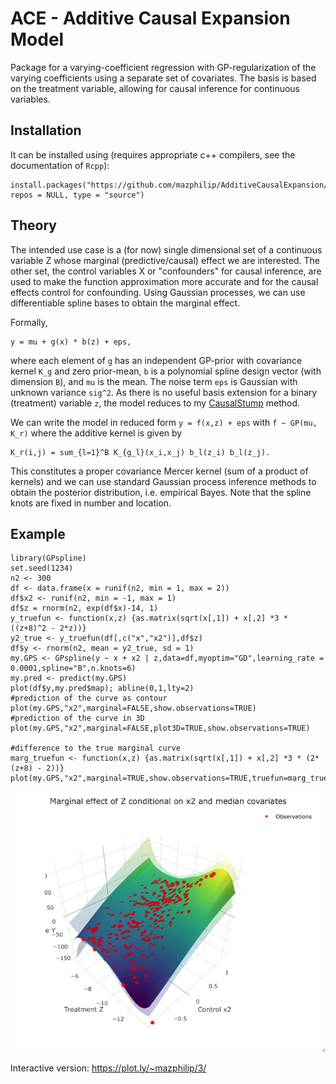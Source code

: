 # ACE - Additive Causal Expansion Model
Package for a varying-coefficient regression with GP-regularization of the varying coefficients using a separate set of covariates.
The basis is based on the treatment variable, allowing for causal inference for continuous variables.

## Installation
It can be installed using (requires appropriate c++ compilers, see the documentation of ```Rcpp```):
```
install.packages("https://github.com/mazphilip/AdditiveCausalExpansion/raw/master/builds/GPspline_0.2.0.tar.gz", repos = NULL, type = "source")
```

## Theory
The intended use case is a (for now) single dimensional set of a continuous variable Z whose marginal (predictive/causal) effect we are interested. The other set, the control variables X or "confounders" for causal inference, are used to make the function approximation more accurate and for the causal effects control for confounding. Using Gaussian processes, we can use differentiable spline bases to obtain the marginal effect. 

Formally,
```
y = mu + g(x) * b(z) + eps,
```
where each element of ```g``` has an independent GP-prior with covariance kernel ```K_g``` and zero prior-mean, ```b``` is a polynomial spline design vector (with dimension ```B```), and ```mu``` is the mean. The noise term ```eps``` is Gaussian with unknown variance ```sig^2```. As there is no useful basis extension for a binary (treatment) variable ```z```, the model reduces to my [CausalStump](https://github.com/mazphilip/CausalStump) method.

We can write the model in reduced form ```y = f(x,z) + eps``` with ```f ~ GP(mu, K_r)``` where the additive kernel is given by
```
K_r(i,j) = sum_{l=1}^B K_{g_l}(x_i,x_j) b_l(z_i) b_l(z_j).
```
This constitutes a proper covariance Mercer kernel (sum of a product of kernels) and we can use standard Gaussian process inference methods to obtain the posterior distribution, i.e. empirical Bayes. Note that the spline knots are fixed in number and location.

## Example
```
library(GPspline)
set.seed(1234)
n2 <- 300
df <- data.frame(x = runif(n2, min = 1, max = 2))
df$x2 <- runif(n2, min = -1, max = 1)
df$z = rnorm(n2, exp(df$x)-14, 1)
y_truefun <- function(x,z) {as.matrix(sqrt(x[,1]) + x[,2] *3 * ((z+8)^2 - 2*z))}
y2_true <- y_truefun(df[,c("x","x2")],df$z)
df$y <- rnorm(n2, mean = y2_true, sd = 1)
my.GPS <- GPspline(y ~ x + x2 | z,data=df,myoptim="GD",learning_rate = 0.0001,spline="B",n.knots=6)
my.pred <- predict(my.GPS)
plot(df$y,my.pred$map); abline(0,1,lty=2)
#prediction of the curve as contour
plot(my.GPS,"x2",marginal=FALSE,show.observations=TRUE)
#prediction of the curve in 3D
plot(my.GPS,"x2",marginal=FALSE,plot3D=TRUE,show.observations=TRUE)

#difference to the true marginal curve
marg_truefun <- function(x,z) {as.matrix(sqrt(x[,1]) + x[,2] *3 * (2*(z+8) - 2))}
plot(my.GPS,"x2",marginal=TRUE,show.observations=TRUE,truefun=marg_truefun)
```

![](example/readme.png)

Interactive version: https://plot.ly/~mazphilip/3/
